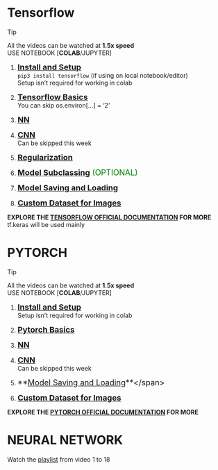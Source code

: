 # Tensorflow
>[!Tip]
All the videos can be watched at **1.5x speed**  
USE NOTEBOOK [**COLAB**/JUPYTER]

1. <span style="font-size:18px">**[Install and Setup](https://youtu.be/5Ym-dOS9ssA?si=lpQeaEaSqo9jOtvi)**</span>  
`pip3 install tensorflow` (if using on local notebook/editor)  
Setup isn’t required for working in colab

2. <span style="font-size:18px">**[Tensorflow Basics](https://youtu.be/HPjBY1H-U4U?si=xTni0ae-S0vgbQVA)**</span>   
You can skip os.environ[...] = ‘2’

3. <span style="font-size:18px">**[NN](https://youtu.be/pAhPiF3yiXI?si=jodY8SIy5PUapbzo)**</span> 

4. <span style="font-size:18px">**[CNN](https://youtu.be/WAciKiDP2bo?si=NhUXAoeg_VVcPTuz)**</span>  
Can be skipped this week

5. <span style="font-size:18px">**[Regularization](https://youtu.be/kJSUq1PLmWg?si=yfzLDoywCIZ3zE92)**</span> 

6. <span style="font-size:18px">**[Model Subclassing](https://youtu.be/WcZ_1IAH_nM?si=iftvnOL3IBpq-qYp)** <span style = "color: green"> (OPTIONAL) </span></span> 

7. <span style="font-size:18px">**[Model Saving and Loading](https://youtu.be/idus3KO6Wic?si=SFuwbX3sZWX6CEsv)**</span> 

8. <span style="font-size:18px">**[Custom Dataset for Images](https://youtu.be/q7ZuZ8ZOErE?si=Xu9uxKgzL9oYQvIa)**</span>

**EXPLORE THE [TENSORFLOW OFFICIAL DOCUMENTATION](https://www.tensorflow.org/api_docs/python/tf/keras) FOR MORE**  
tf.keras will be used mainly

# PYTORCH
>[!Tip]
All the videos can be watched at **1.5x speed**  
USE NOTEBOOK [**COLAB**/JUPYTER]

1. <span style="font-size:18px">**[Install and Setup](https://youtu.be/2S1dgHpqCdk?si=5tSQQbP7UELku9bc)**</span>  
Setup isn’t required for working in colab

1. <span style="font-size:18px">**[Pytorch Basics](https://youtu.be/x9JiIFvlUwk?si=jRkoBXGdU4FC6i8P)**</span>

1. <span style="font-size:18px">**[NN](https://youtu.be/Jy4wM2X21u0?si=DHMg84nHd8VL6Pjk)**</span>

1. <span style="font-size:18px">**[CNN](https://youtu.be/wnK3uWv_WkU?si=UDtEPUrbZUTi-lnX)**</span>  
Can be skipped this week

1. <span style="font-size:18px">**[Model Saving and Loading](https://youtu.be/g6kQl_EFn84?si=UMABNixyBJaNxF7_)**</span>

1. <span style="font-size:18px">**[Custom Dataset for Images](https://youtu.be/ZoZHd0Zm3RY?si=nl0R64asjzMYPR4m)**</span>

 
**EXPLORE THE [PYTORCH OFFICIAL DOCUMENTATION](https://pytorch.org/tutorials/beginner/basics/intro.html) FOR MORE** 

# NEURAL NETWORK

Watch the [playlist](https://youtube.com/playlist?list=PLZbbT5o_s2xq7LwI2y8_QtvuXZedL6tQU&si=lgaRNzQ9qPih4Hnt) from video 1 to 18

